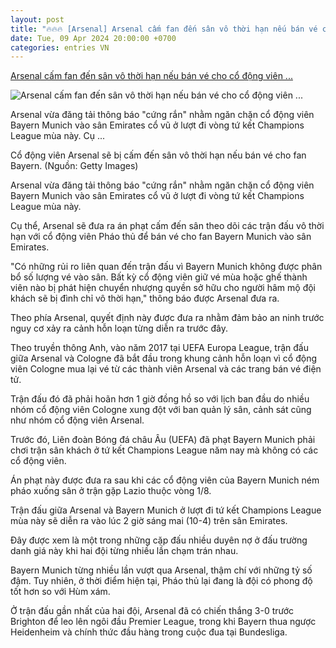 ```yaml
---
layout: post
title: "🔥🔥🔥 [Arsenal] Arsenal cấm fan đến sân vô thời hạn nếu bán vé cho cổ động viên ..."
date: Tue, 09 Apr 2024 20:00:00 +0700
categories: entries VN
---
```

[Arsenal cấm fan đến sân vô thời hạn nếu bán vé cho cổ động viên ...](https://bptv.vn/news/18/156264/arsenal-cam-fan-den-san-vo-thoi-han-neu-ban-ve-cho-co-dong-vien-bayern)

![Arsenal cấm fan đến sân vô thời hạn nếu bán vé cho cổ động viên ...](https://media.baobinhphuoc.com.vn/upload/news/4_2024/arsenal_cam_fan_den_san_vo_thoi_han_neu_ban_ve_cho_co_dong_vien_bayern_15382109042024.jpg)

Arsenal vừa đăng tải thông báo "cứng rắn" nhằm ngăn chặn cổ động viên Bayern Munich vào sân Emirates cổ vũ ở lượt đi vòng tứ kết Champions League mùa này. Cụ ...

Cổ động viên Arsenal sẽ bị cấm đến sân vô thời hạn nếu bán vé cho fan Bayern. (Nguồn: Getty Images)

Arsenal vừa đăng tải thông báo "cứng rắn" nhằm ngăn chặn cổ động viên Bayern Munich vào sân Emirates cổ vũ ở lượt đi vòng tứ kết Champions League mùa này.

Cụ thể, Arsenal sẽ đưa ra án phạt cấm đến sân theo dõi các trận đấu vô thời hạn với cổ động viên Pháo thủ để bán vé cho fan Bayern Munich vào sân Emirates.

"Có những rủi ro liên quan đến trận đấu vì Bayern Munich không được phân bổ số lượng vé vào sân. Bất kỳ cổ động viên giữ vé mùa hoặc ghế thành viên nào bị phát hiện chuyển nhượng quyền sở hữu cho người hâm mộ đội khách sẽ bị đình chỉ vô thời hạn," thông báo được Arsenal đưa ra.

Theo phía Arsenal, quyết định này được đưa ra nhằm đảm bảo an ninh trước nguy cơ xảy ra cảnh hỗn loạn từng diễn ra trước đây.

Theo truyền thông Anh, vào năm 2017 tại UEFA Europa League, trận đấu giữa Arsenal và Cologne đã bắt đầu trong khung cảnh hỗn loạn vì cổ động viên Cologne mua lại vé từ các thành viên Arsenal và các trang bán vé điện tử.

Trận đấu đó đã phải hoãn hơn 1 giờ đồng hồ so với lịch ban đầu do nhiều nhóm cổ động viên Cologne xung đột với ban quản lý sân, cảnh sát cũng như nhóm cổ động viên Arsenal.

Trước đó, Liên đoàn Bóng đá châu Âu (UEFA) đã phạt Bayern Munich phải chơi trận sân khách ở tứ kết Champions League năm nay mà không có các cổ động viên.

Án phạt này được đưa ra sau khi các cổ động viên của Bayern Munich ném pháo xuống sân ở trận gặp Lazio thuộc vòng 1/8.

Trận đấu giữa Arsenal và Bayern Munich ở lượt đi tứ kết Champions League mùa này sẽ diễn ra vào lúc 2 giờ sáng mai (10-4) trên sân Emirates.

Đây được xem là một trong những cặp đấu nhiều duyên nợ ở đấu trường danh giá này khi hai đội từng nhiều lần chạm trán nhau.

Bayern Munich từng nhiều lần vượt qua Arsenal, thậm chí với những tỷ số đậm. Tuy nhiên, ở thời điểm hiện tại, Pháo thủ lại đang là đội có phong độ tốt hơn so với Hùm xám.

Ở trận đấu gần nhất của hai đội, Arsenal đã có chiến thắng 3-0 trước Brighton để leo lên ngôi đầu Premier League, trong khi Bayern thua ngược Heidenheim và chính thức đầu hàng trong cuộc đua tại Bundesliga.

